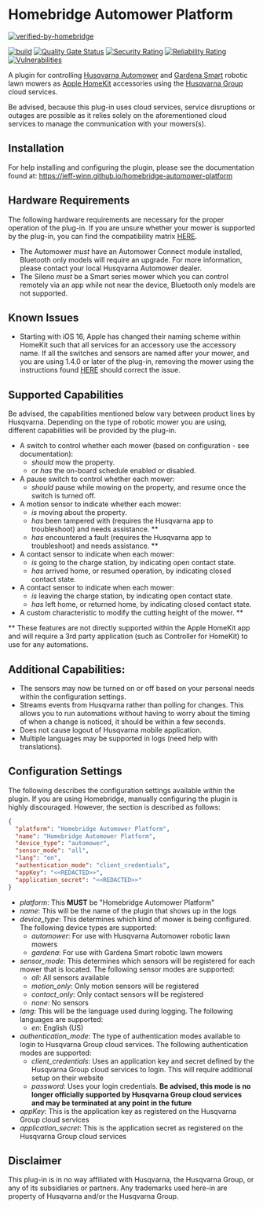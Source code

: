 # Homebridge Automower Platform
[![verified-by-homebridge](https://badgen.net/badge/homebridge/verified/purple)](https://github.com/homebridge/homebridge/wiki/Verified-Plugins)

[![build](https://github.com/jeff-winn/homebridge-automower-platform/actions/workflows/build.yml/badge.svg)](https://github.com/jeff-winn/homebridge-automower-platform/actions/workflows/build.yml) [![Quality Gate Status](https://sonarcloud.io/api/project_badges/measure?project=homebridge-automower-platform&metric=alert_status)](https://sonarcloud.io/summary/new_code?id=homebridge-automower-platform) [![Security Rating](https://sonarcloud.io/api/project_badges/measure?project=homebridge-automower-platform&metric=security_rating)](https://sonarcloud.io/summary/new_code?id=homebridge-automower-platform) [![Reliability Rating](https://sonarcloud.io/api/project_badges/measure?project=homebridge-automower-platform&metric=reliability_rating)](https://sonarcloud.io/summary/new_code?id=homebridge-automower-platform) [![Vulnerabilities](https://sonarcloud.io/api/project_badges/measure?project=homebridge-automower-platform&metric=vulnerabilities)](https://sonarcloud.io/summary/new_code?id=homebridge-automower-platform)

A plugin for controlling [Husqvarna Automower](https://www.husqvarna.com/us/robotic-lawn-mowers/) and [Gardena Smart](https://www.gardena.com/int/products/lawn-care/robotic-mower/) robotic lawn mowers as [Apple HomeKit](https://www.apple.com/ios/home/) accessories using the [Husqvarna Group](https://developer.husqvarnagroup.cloud) cloud services.

Be advised, because this plug-in uses cloud services, service disruptions or outages are possible as it relies solely on the aforementioned cloud services to manage the communication with your mowers(s).

## Installation
For help installing and configuring the plugin, please see the documentation found at:
https://jeff-winn.github.io/homebridge-automower-platform

## Hardware Requirements
The following hardware requirements are necessary for the proper operation of the plug-in. If you are unsure whether your mower is supported by the plug-in, you can find the compatibility matrix [HERE](https://jeff-winn.github.io/homebridge-automower-platform/extras/compatibility-matrix).

- The Automower *must* have an Automower Connect module installed, Bluetooth only models will require an upgrade. For more information, please contact your local Husqvarna Automower dealer.
- The Sileno *must* be a Smart series mower which you can control remotely via an app while not near the device, Bluetooth only models are not supported.

## Known Issues
- Starting with iOS 16, Apple has changed their naming scheme within HomeKit such that all services for an accessory use the accessory name. If all the switches and sensors are named after your mower, and you are using 1.4.0 or later of the plug-in, removing the mower using the instructions found [HERE](https://jeff-winn.github.io/homebridge-automower-platform/extras/removing-mower) should correct the issue.

## Supported Capabilities
Be advised, the capabilities mentioned below vary between product lines by Husqvarna. Depending on the type of robotic mower you are using, different capabilities will be provided by the plug-in.

- A switch to control whether each mower (based on configuration - see documentation):
  - *should* mow the property.
  - or *has* the on-board schedule enabled or disabled.
- A pause switch to control whether each mower:
  - *should* pause while mowing on the property, and resume once the switch is turned off.
- A motion sensor to indicate whether each mower:
  - *is* moving about the property.
  - *has* been tampered with (requires the Husqvarna app to troubleshoot) and needs assistance. **
  - *has* encountered a fault (requires the Husqvarna app to troubleshoot) and needs assistance. **
- A contact sensor to indicate when each mower:
  - *is* going to the charge station, by indicating open contact state.
  - *has* arrived home, or resumed operation, by indicating closed contact state.
- A contact sensor to indicate when each mower:
  - *is* leaving the charge station, by indicating open contact state.
  - *has* left home, or returned home, by indicating closed contact state.
- A custom characteristic to modify the cutting height of the mower. **

** These features are not directly supported within the Apple HomeKit app and will require a 3rd party application (such as Controller for HomeKit) to use for any automations.

## Additional Capabilities:
- The sensors may now be turned on or off based on your personal needs within the configuration settings.
- Streams events from Husqvarna rather than polling for changes. This allows you to run automations without having to worry about the timing of when a change is noticed, it should be within a few seconds.
- Does not cause logout of Husqvarna mobile application.
- Multiple languages may be supported in logs (need help with translations).

## Configuration Settings
The following describes the configuration settings available within the plugin. If you are using Homebridge, manually configuring the plugin is highly discouraged. However, the section is described as follows:

```json
{
  "platform": "Homebridge Automower Platform",
  "name": "Homebridge Automower Platform",
  "device_type": "automower",
  "sensor_mode": "all",
  "lang": "en",
  "authentication_mode": "client_credentials",
  "appKey": "<<REDACTED>>",
  "application_secret": "<<REDACTED>>"
}
```

- _platform_: This __MUST__ be "Homebridge Automower Platform"
- _name_: This will be the name of the plugin that shows up in the logs
- _device_type_: This determines which kind of mower is being configured. The following device types are supported:
  - _automower_: For use with Husqvarna Automower robotic lawn mowers
  - _gardena_: For use with Gardena Smart robotic lawn mowers
- _sensor_mode_: This determines which sensors will be registered for each mower that is located. The following sensor modes are supported:
  - _all_: All sensors available
  - _motion_only_: Only motion sensors will be registered
  - _contact_only_: Only contact sensors will be registered
  - _none_: No sensors
- _lang_: This will be the language used during logging. The following languages are supported:
  - _en_: English (US)
- _authentication_mode_: The type of authentication modes available to login to Husqvarna Group cloud services. The following authentication modes are supported:
  - _client_credentials_: Uses an application key and secret defined by the Husqvarna Group cloud services to login. This will require additional setup on their website
  - _password_:  Uses your login credentials. __Be advised, this mode is no longer officially supported by Husqvarna Group cloud services and may be terminated at any point in the future__
- _appKey_: This is the application key as registered on the Husqvarna Group cloud services
- _application_secret_: This is the application secret as registered on the Husqvarna Group cloud services

## Disclaimer
This plug-in is in no way affiliated with Husqvarna, the Husqvarna Group, or any of its subsidiaries or partners. Any trademarks used here-in are property of Husqvarna and/or the Husqvarna Group.
